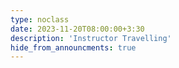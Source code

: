 ```yaml
---
type: noclass
date: 2023-11-20T08:00:00+3:30
description: 'Instructor Travelling'
hide_from_announcments: true
---
```

